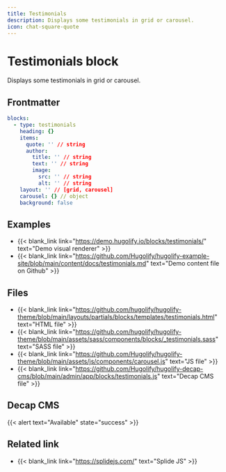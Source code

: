 ```yaml
---
title: Testimonials
description: Displays some testimonials in grid or carousel.
icon: chat-square-quote
---
```


# Testimonials block

Displays some testimonials in grid or carousel.

## Frontmatter

```yml
blocks:
  - type: testimonials
    heading: {}
    items:
      quote: '' // string
      author:
        title: '' // string
        text: '' // string
        image:
          src: '' // string
          alt: '' // string
    layout: '' // [grid, carousel]
    carousel: {} // object
    background: false
```

## Examples

- {{< blank_link link="https://demo.hugolify.io/blocks/testimonials/" text="Demo visual renderer" >}}
- {{< blank_link link="https://github.com/Hugolify/hugolify-example-site/blob/main/content/docs/testimonials.md" text="Demo content file on Github" >}}

## Files

- {{< blank_link link="https://github.com/hugolify/hugolify-theme/blob/main/layouts/partials/blocks/templates/testimonials.html" text="HTML file" >}}
- {{< blank_link link="https://github.com/hugolify/hugolify-theme/blob/main/assets/sass/components/blocks/_testimonials.sass" text="SASS file" >}}
- {{< blank_link link="https://github.com/Hugolify/hugolify-theme/blob/main/assets/js/components/carousel.js" text="JS file" >}}
- {{< blank_link link="https://github.com/Hugolify/hugolify-decap-cms/blob/main/admin/app/blocks/testimonials.js" text="Decap CMS file" >}}

## Decap CMS

{{< alert text="Available" state="success" >}}

## Related link

- {{< blank_link link="https://splidejs.com/" text="Splide JS" >}}
